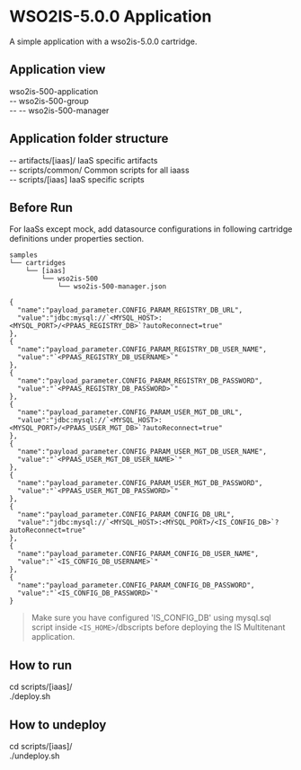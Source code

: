 WSO2IS-5.0.0 Application
=========================
A simple application with a wso2is-5.0.0 cartridge.

Application view
----------------
wso2is-500-application     <br />
-- wso2is-500-group        <br />
-- -- wso2is-500-manager   <br />


Application folder structure
----------------------------
-- artifacts/[iaas]/ IaaS specific artifacts        <br />
-- scripts/common/ Common scripts for all iaass     <br />
-- scripts/[iaas] IaaS specific scripts             <br />

Before Run
----------
For IaaSs except mock, add datasource configurations in following cartridge definitions under properties section.
```
samples
└── cartridges
    └── [iaas]
        └── wso2is-500
            └── wso2is-500-manager.json
```
```
{
  "name":"payload_parameter.CONFIG_PARAM_REGISTRY_DB_URL",
  "value":"jdbc:mysql://`<MYSQL_HOST>:<MYSQL_PORT>/<PPAAS_REGISTRY_DB>`?autoReconnect=true"
},
{
  "name":"payload_parameter.CONFIG_PARAM_REGISTRY_DB_USER_NAME",
  "value":"`<PPAAS_REGISTRY_DB_USERNAME>`"
},
{
  "name":"payload_parameter.CONFIG_PARAM_REGISTRY_DB_PASSWORD",
  "value":"`<PPAAS_REGISTRY_DB_PASSWORD>`"
},
{
  "name":"payload_parameter.CONFIG_PARAM_USER_MGT_DB_URL",
  "value":"jdbc:mysql://`<MYSQL_HOST>:<MYSQL_PORT>/<PPAAS_USER_MGT_DB>`?autoReconnect=true"
},
{
  "name":"payload_parameter.CONFIG_PARAM_USER_MGT_DB_USER_NAME",
  "value":"`<PPAAS_USER_MGT_DB_USER_NAME>`"
},
{
  "name":"payload_parameter.CONFIG_PARAM_USER_MGT_DB_PASSWORD",
  "value":"`<PPAAS_USER_MGT_DB_PASSWORD>`"
},
{
  "name":"payload_parameter.CONFIG_PARAM_CONFIG_DB_URL",
  "value":"jdbc:mysql://`<MYSQL_HOST>:<MYSQL_PORT>/<IS_CONFIG_DB>`?autoReconnect=true"
},
{
  "name":"payload_parameter.CONFIG_PARAM_CONFIG_DB_USER_NAME",
  "value":"`<IS_CONFIG_DB_USERNAME>`"
},
{
  "name":"payload_parameter.CONFIG_PARAM_CONFIG_DB_PASSWORD",
  "value":"`<IS_CONFIG_DB_PASSWORD>`"
}
```
>Make sure you have configured 'IS_CONFIG_DB' using mysql.sql script inside `<IS_HOME>`/dbscripts before deploying the
IS Multitenant application.

How to run
----------
cd scripts/[iaas]/          <br />
./deploy.sh                 <br />

How to undeploy
---------------
cd scripts/[iaas]/          <br />
./undeploy.sh               <br />